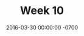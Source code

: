 ---
title: "Week 10"
layout: week
date: 2016-03-30 00:00:00 -0700
permalink: /week10/
goals:
  - "<a href='/indies/week9-projectwriting.html'>Crazy rapid thesis document writing</a>"
  - Focus on explaining better the foundations of my design (features, concepts, etc.)
  - User testing? Hopefully!
nextclass: "Individual project focus"
todo: no
done:
  - "(03/31) Understand how the audio function works on reveal.js"
  - "(04/01) Duolingo Landscape audit page"
  - "(04/04) Finish Duolingo landscape audit page"
  - "(04/05) <a href='/presentations/individual-project-focus/index.html' target='_blank'>Individual Project Focus</a>:Prepare in-class presentation"
  - "(04/05) Present and get feedback from peers"
schedule: no
---